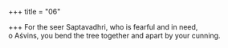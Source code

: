 +++
title = "06"

+++
For the seer Saptavadhri, who is fearful and in need,  
o Aśvins, you bend the tree together and apart by your cunning.  